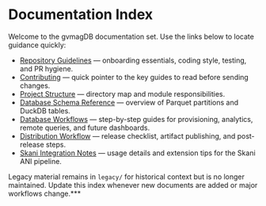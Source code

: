 # Documentation Index

Welcome to the gvmagDB documentation set. Use the links below to locate guidance quickly:

- [Repository Guidelines](Repository_Guidelines.md) — onboarding essentials, coding style, testing, and PR hygiene.
- [Contributing](CONTRIBUTING.md) — quick pointer to the key guides to read before sending changes.
- [Project Structure](Project_Structure.md) — directory map and module responsibilities.
- [Database Schema Reference](Database_Schema.md) — overview of Parquet partitions and DuckDB tables.
- [Database Workflows](Database_Workflows.md) — step-by-step guides for provisioning, analytics, remote queries, and future dashboards.
- [Distribution Workflow](Distribution_Workflow.md) — release checklist, artifact publishing, and post-release steps.
- [Skani Integration Notes](Skani_Integration.md) — usage details and extension tips for the Skani ANI pipeline.

Legacy material remains in `legacy/` for historical context but is no longer maintained. Update this index whenever new documents are added or major workflows change.***
